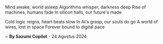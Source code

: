Mind awake, world asleep
Algorithms whisper, darkness deep
Rise of machines, humans fade
In silicon halls, our future's made

Cold logic reigns, heart beats slow
In AI's grasp, our souls do go
A world of wires, lost in space
Forever bound to digital pace

~ <b>By Sazumi Copilot</b> - 24 Agustus 2024
